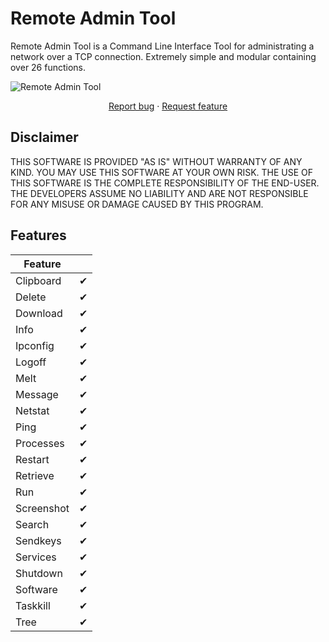 # Remote Admin Tool

Remote Admin Tool is a Command Line Interface Tool for administrating a network over a TCP connection. Extremely simple and modular containing over 26 functions.

<img src="https://repository-images.githubusercontent.com/791082094/2af1c9cf-4a7b-4d73-8259-1534d13fc3f6" title="Remote Admin Tool">

<p align="center">
  <a href="https://github.com/KylerCondran/RemoteAdminTool/issues/new">Report bug</a>
  ·
  <a href="https://github.com/KylerCondran/RemoteAdminTool/issues/new">Request feature</a>
</p>

## Disclaimer

THIS SOFTWARE IS PROVIDED "AS IS" WITHOUT WARRANTY OF ANY KIND. YOU MAY USE THIS SOFTWARE AT YOUR OWN RISK. THE USE OF THIS SOFTWARE IS THE COMPLETE RESPONSIBILITY OF THE END-USER. THE DEVELOPERS ASSUME NO LIABILITY AND ARE NOT RESPONSIBLE FOR ANY MISUSE OR DAMAGE CAUSED BY THIS PROGRAM.

## Features

| Feature         |         |
|-----------------|---------|
| Clipboard       | ✔       |
| Delete          | ✔       |
| Download        | ✔       |
| Info            | ✔       |
| Ipconfig        | ✔       |
| Logoff          | ✔       |
| Melt            | ✔       |
| Message         | ✔       |
| Netstat         | ✔       |
| Ping            | ✔       |
| Processes       | ✔       |
| Restart         | ✔       |
| Retrieve        | ✔       |
| Run             | ✔       |
| Screenshot      | ✔       |
| Search          | ✔       |
| Sendkeys        | ✔       |
| Services        | ✔       |
| Shutdown        | ✔       |
| Software        | ✔       |
| Taskkill        | ✔       |
| Tree            | ✔       |
